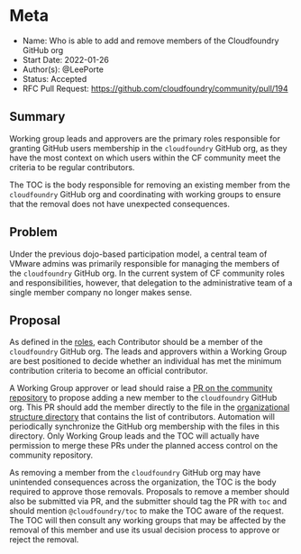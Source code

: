 # Meta
[meta]: #meta
- Name: Who is able to add and remove members of the Cloudfoundry GitHub org
- Start Date: 2022-01-26
- Author(s): @LeePorte
- Status: Accepted
- RFC Pull Request: https://github.com/cloudfoundry/community/pull/194


## Summary

Working group leads and approvers are the primary roles responsible for
granting GitHub users membership in the `cloudfoundry` GitHub org, as they have
the most context on which users within the CF community meet the criteria to be
regular contributors. 

The TOC is the body responsible for removing an existing member from the
`cloudfoundry` GitHub org and coordinating with working groups to ensure that
the removal does not have unexpected consequences.

## Problem

Under the previous dojo-based participation model, a central team of VMware
admins was primarily responsible for managing the members of the `cloudfoundry`
GitHub org. In the current system of CF community roles and responsibilities,
however, that delegation to the administrative team of a single member company
no longer makes sense.

## Proposal

As defined in the
[roles](https://github.com/cloudfoundry/community/blob/main/toc/ROLES.md), each
Contributor should be a member of the `cloudfoundry` GitHub org. The leads and
approvers within a Working Group are best positioned to decide whether an
individual has met the minimum contribution criteria to become an official
contributor.

A Working Group approver or lead should raise a [PR on the community
repository](https://github.com/cloudfoundry/community/pulls) to propose adding
a new member to the `cloudfoundry` GitHub org. This PR should add the member
directly to the file in the [organizational structure
directory](https://github.com/cloudfoundry/community/tree/main/org) that
contains the list of contributors. Automation will periodically synchronize the
GitHub org membership with the files in this directory. Only Working Group
leads and the TOC will actually have permission to merge these PRs under the
planned access control on the community repository.

As removing a member from the `cloudfoundry` GitHub org may have unintended
consequences across the organization, the TOC is the body required to approve
those removals. Proposals to remove a member should also be submitted via PR,
and the submitter should tag the PR with `toc` and should mention
`@cloudfoundry/toc` to make the TOC aware of the request. The TOC will then
consult any working groups that may be affected by the removal of this member
and use its usual decision process to approve or reject the removal. 

